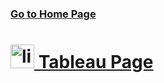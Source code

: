 ### [Go to Home Page](https://github.com/celik-muhammed)

# [<img src="https://www.tableau.com/favicon.ico" alt="linux" height=38> Tableau Page](https://public.tableau.com/app/profile/celikmuhammed)
